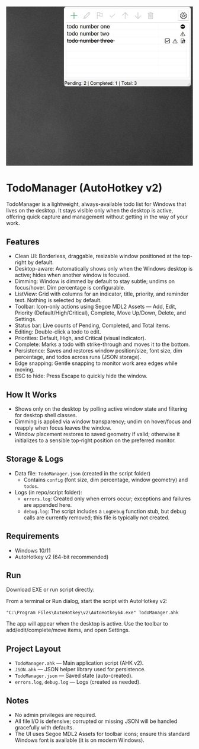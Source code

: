 ![Screenshot](screen.jpg)

# TodoManager (AutoHotkey v2)

TodoManager is a lightweight, always-available todo list for Windows that lives on the desktop. It stays visible only when the desktop is active, offering quick capture and management without getting in the way of your work.

## Features

- Clean UI: Borderless, draggable, resizable window positioned at the top-right by default.
- Desktop-aware: Automatically shows only when the Windows desktop is active; hides when another window is focused.
- Dimming: Window is dimmed by default to stay subtle; undims on focus/hover. Dim percentage is configurable.
- ListView: Grid with columns for an indicator, title, priority, and reminder text. Nothing is selected by default.
- Toolbar: Icon-only actions using Segoe MDL2 Assets — Add, Edit, Priority (Default/High/Critical), Complete, Move Up/Down, Delete, and Settings.
- Status bar: Live counts of Pending, Completed, and Total items.
- Editing: Double-click a todo to edit.
- Priorities: Default, High, and Critical (visual indicator).
- Complete: Marks a todo with strike-through and moves it to the bottom.
- Persistence: Saves and restores window position/size, font size, dim percentage, and todos across runs (JSON storage).
- Edge snapping: Gentle snapping to monitor work area edges while moving.
- ESC to hide: Press Escape to quickly hide the window.

## How It Works

- Shows only on the desktop by polling active window state and filtering for desktop shell classes.
- Dimming is applied via window transparency; undim on hover/focus and reapply when focus leaves the window.
- Window placement restores to saved geometry if valid; otherwise it initializes to a sensible top‑right position on the preferred monitor.

## Storage & Logs

- Data file: `TodoManager.json` (created in the script folder)
  - Contains `config` (font size, dim percentage, window geometry) and `todos`.
- Logs (in repo/script folder):
  - `errors.log`: Created only when errors occur; exceptions and failures are appended here.
  - `debug.log`: The script includes a `LogDebug` function stub, but debug calls are currently removed; this file is typically not created.

## Requirements

- Windows 10/11
- AutoHotkey v2 (64-bit recommended)

## Run

Download EXE or run script directly:

From a terminal or Run dialog, start the script with AutoHotkey v2:

```
"C:\Program Files\AutoHotkey\v2\AutoHotkey64.exe" TodoManager.ahk
```

The app will appear when the desktop is active. Use the toolbar to add/edit/complete/move items, and open Settings.

## Project Layout

- `TodoManager.ahk` — Main application script (AHK v2).
- `JSON.ahk` — JSON helper library used for persistence.
- `TodoManager.json` — Saved state (auto-created).
- `errors.log`, `debug.log` — Logs (created as needed).

## Notes

- No admin privileges are required.
- All file I/O is defensive; corrupted or missing JSON will be handled gracefully with defaults.
- The UI uses Segoe MDL2 Assets for toolbar icons; ensure this standard Windows font is available (it is on modern Windows).